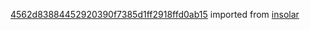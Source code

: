 [4562d83884452920390f7385d1ff2918ffd0ab15](https://github.com/insolar/insolar/commit/4562d83884452920390f7385d1ff2918ffd0ab15) imported from [insolar](https://github.com/insolar/insolar)
